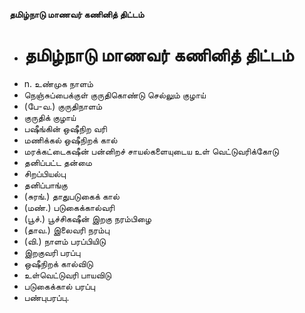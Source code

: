 **தமிழ்நாடு மாணவர் கணினித் திட்டம்**
- # தமிழ்நாடு மாணவர் கணினித் திட்டம்
- n. உண்முக நாளம்
- நெஞ்சுப்பைக்குள் குருதிகொண்டு செல்லும் குழாய்
- (பே-வ.) குருதிநாளம்
- குருதிக் குழாய்
- பஷீங்கின் ஒஷீநிற வரி
- மணிக்கல் ஒஷீநிறக் கால்
- மரக்கட்டைகஷீன் பன்னிறச் சாயல்களையுடைய உள் வெட்டுவரிக்கோடு
- தனிப்பட்ட தன்மை
- சிறப்பியல்பு
- தனிப்பாங்கு
- (சுரங்.) தாதுபடுகைக் கால்
- (மண்.) படுகைக்கால்வரி
- (பூச்.) பூச்சிகஷீன் இறகு நரம்பிழை
- (தாவ.) இலைவரி நரம்பு
- (வி.) நாளம் பரப்பியிடு
- இறகுவரி பரப்பு
- ஒஷீநிறக் கால்விடு
- உள்வெட்டுவரி பாயவிடு
- படுகைக்கால் பரப்பு
- பண்புபரப்பு.

